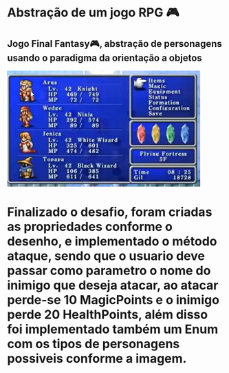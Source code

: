 # Abstração de um jogo RPG 🎮
## Jogo Final Fantasy🎮, abstração de personagens usando o paradigma da orientação a objetos

![Final Fantasy](Assets/final.png)

# Finalizado o desafio, foram criadas as propriedades conforme o desenho, e implementado o método ataque, sendo que o usuario deve passar como parametro o nome do inimigo que deseja atacar, ao atacar perde-se 10 MagicPoints e o inimigo perde 20 HealthPoints, além disso foi implementado também um Enum com os tipos de personagens possiveis conforme a imagem.